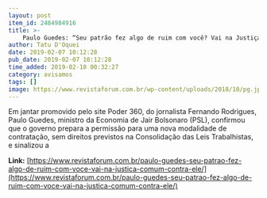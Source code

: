 ```yaml
---
layout: post
item_id: 2484984916
title: >-
    Paulo Guedes: “Seu patrão fez algo de ruim com você? Vai na Justiça comum contra ele”
author: Tatu D'Oquei
date: 2019-02-07 10:12:28
pub_date: 2019-02-07 10:12:28
time_added: 2019-02-10 00:32:27
category: avisamos
tags: []
image: https://www.revistaforum.com.br/wp-content/uploads/2018/10/pg.jpg
---
```


Em jantar promovido pelo site Poder 360, do jornalista Fernando Rodrigues, Paulo Guedes, ministro da Economia de Jair Bolsonaro (PSL), confirmou que o governo prepara a permissão para uma nova modalidade de contratação, sem direitos previstos na Consolidação das Leis Trabalhistas, e sinalizou a

**Link:** [https://www.revistaforum.com.br/paulo-guedes-seu-patrao-fez-algo-de-ruim-com-voce-vai-na-justica-comum-contra-ele/](https://www.revistaforum.com.br/paulo-guedes-seu-patrao-fez-algo-de-ruim-com-voce-vai-na-justica-comum-contra-ele/)

